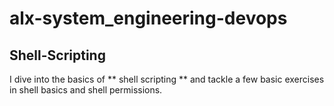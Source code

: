 # alx-system_engineering-devops

## Shell-Scripting

I dive into the basics of ** shell scripting ** and tackle a few basic exercises in shell basics and shell permissions.
